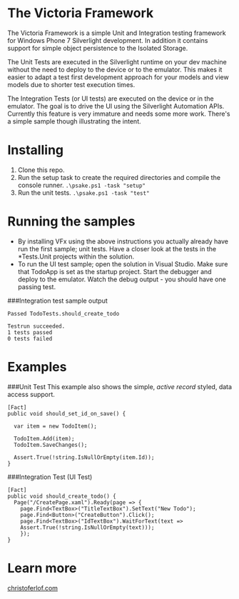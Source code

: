 The Victoria Framework
======================

The Victoria Framework is a simple Unit and Integration testing framework for Windows Phone 7 Silverlight development. In addition it contains support for simple object persistence to the Isolated Storage.

The Unit Tests are executed in the Silverlight runtime on your dev machine without the need to deploy to the device or to the emulator. This makes it easier to adapt a test first development approach for your models and view models due to shorter test execution times. 

The Integration Tests (or UI tests) are executed on the device or in the emulator. The goal is to drive the UI using the Silverlight Automation APIs. Currently this feature is very immature and needs some more work. There's a simple sample though illustrating the intent. 

Installing
==========
1. Clone this repo.
2. Run the setup task to create the required directories and compile the console runner. `.\psake.ps1 -task "setup"`
3. Run the unit tests. `.\psake.ps1 -task "test"`

Running the samples
===================
* By installing VFx using the above instructions you actually already have run the first sample; unit tests. Have a closer look at the tests in the *Tests.Unit projects within the solution.
* To run the UI test sample; open the solution in Visual Studio. Make sure that TodoApp is set as the startup project. Start the debugger and deploy to the emulator. Watch the debug output - you should have one passing test.

###Integration test sample output

    Passed TodoTests.should_create_todo 
    
    Testrun succeeded. 
    1 tests passed
    0 tests failed

Examples
========
###Unit Test
This example also shows the simple, _active record_ styled, data access support.

    [Fact]
    public void should_set_id_on_save() {
            
      var item = new TodoItem();
    
      TodoItem.Add(item);
      TodoItem.SaveChanges();

      Assert.True(!string.IsNullOrEmpty(item.Id));
    }

###Integration Test (UI Test)

    [Fact]
    public void should_create_todo() {
      Page("/CreatePage.xaml").Ready(page => {
        page.Find<TextBox>("TitleTextBox").SetText("New Todo");
        page.Find<Button>("CreateButton").Click();
        page.Find<TextBox>("IdTextBox").WaitForText(text => 
        Assert.True(!string.IsNullOrEmpty(text)));
        });
    }

Learn more
==========
[christoferlof.com](http://christoferlof.com)